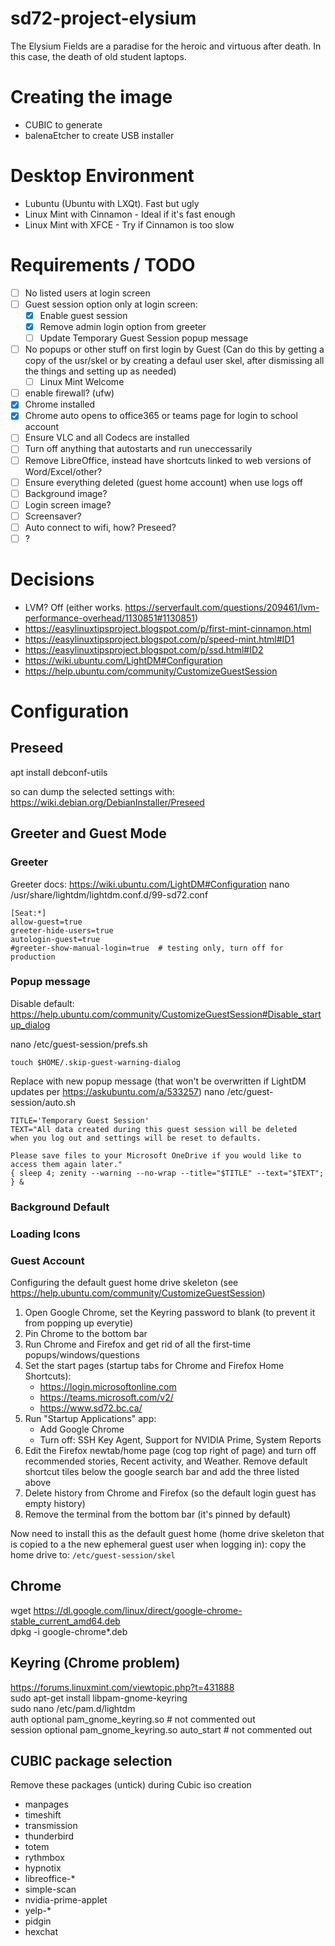 # sd72-project-elysium
The Elysium Fields are a paradise for the heroic and virtuous after death.  In this case, the death of old student laptops.

# Creating the image
 - CUBIC to generate
 - balenaEtcher to create USB installer

# Desktop Environment
- Lubuntu (Ubuntu with LXQt).  Fast but ugly
- Linux Mint with Cinnamon - Ideal if it's fast enough
- Linux Mint with XFCE - Try if Cinnamon is too slow

# Requirements / TODO
  - [ ] No listed users at login screen
  - [ ] Guest session option only at login screen:
      - [x] Enable guest session
      - [x] Remove admin login option from greeter
      - [ ] Update Temporary Guest Session popup message
  - [ ] No popups or other stuff on first login by Guest (Can do this by getting a copy of the usr/skel or by creating a defaul user skel, after dismissing all the things and setting up as needed)
      - [ ] Linux Mint Welcome
  - [ ] enable firewall? (ufw)  
  - [x] Chrome installed
  - [x] Chrome auto opens to office365 or teams page for login to school account
  - [ ] Ensure VLC and all Codecs are installed
  - [ ] Turn off anything that autostarts and run uneccessarily
  - [ ] Remove LibreOffice, instead have shortcuts linked to web versions of Word/Excel/other?
  - [ ] Ensure everything deleted (guest home account) when use logs off
  - [ ] Background image?
  - [ ] Login screen image?
  - [ ] Screensaver?
  - [ ] Auto connect to wifi, how? Preseed?
  - [ ]  ? 

# Decisions

 - LVM? Off (either works.  https://serverfault.com/questions/209461/lvm-performance-overhead/1130851#1130851)
 - https://easylinuxtipsproject.blogspot.com/p/first-mint-cinnamon.html
 - https://easylinuxtipsproject.blogspot.com/p/speed-mint.html#ID1
 - https://easylinuxtipsproject.blogspot.com/p/ssd.html#ID2
 - https://wiki.ubuntu.com/LightDM#Configuration
 - https://help.ubuntu.com/community/CustomizeGuestSession

# Configuration

## Preseed
apt install debconf-utils

so can dump the selected settings with:  
https://wiki.debian.org/DebianInstaller/Preseed


## Greeter and Guest Mode

### Greeter
Greeter docs: https://wiki.ubuntu.com/LightDM#Configuration
nano /usr/share/lightdm/lightdm.conf.d/99-sd72.conf
```
[Seat:*]
allow-guest=true  
greeter-hide-users=true
autologin-guest=true
#greeter-show-manual-login=true  # testing only, turn off for production  
```

### Popup message
Disable default: https://help.ubuntu.com/community/CustomizeGuestSession#Disable_startup_dialog

nano /etc/guest-session/prefs.sh
```
touch $HOME/.skip-guest-warning-dialog
```

Replace with new popup message (that won't be overwritten if LightDM updates per https://askubuntu.com/a/533257)
nano /etc/guest-session/auto.sh
```
TITLE='Temporary Guest Session'
TEXT="All data created during this guest session will be deleted
when you log out and settings will be reset to defaults.

Please save files to your Microsoft OneDrive if you would like to
access them again later."
{ sleep 4; zenity --warning --no-wrap --title="$TITLE" --text="$TEXT"; } &
```

### Background Default


### Loading Icons


### Guest Account



Configuring the default guest home drive skeleton (see https://help.ubuntu.com/community/CustomizeGuestSession)
1. Open Google Chrome, set the Keyring password to blank (to prevent it from popping up everytie)
2. Pin Chrome to the bottom bar
3. Run Chrome and Firefox and get rid of all the first-time popups/windows/questions
4. Set the start pages (startup tabs for Chrome and Firefox Home Shortcuts):
   - https://login.microsoftonline.com
   - https://teams.microsoft.com/v2/
   - https://www.sd72.bc.ca/ 
5. Run "Startup Applications" app:
   - Add Google Chrome
   - Turn off: SSH Key Agent, Support for NVIDIA Prime, System Reports
7. Edit the Firefox newtab/home page (cog top right of page) and turn off recommended stories, Recent activity, and Weather.  Remove default shortcut tiles below the google search bar and add the three listed above
8. Delete history from Chrome and Firefox (so the default login guest has empty history)
9. Remove the terminal from the bottom bar (it's pinned by default)

Now need to install this as the default guest home (home drive skeleton that is copied to a the new ephemeral guest user when logging in):
copy the home drive to: `/etc/guest-session/skel`

## Chrome
wget https://dl.google.com/linux/direct/google-chrome-stable_current_amd64.deb  
dpkg -i google-chrome*.deb  

## Keyring (Chrome problem)
https://forums.linuxmint.com/viewtopic.php?t=431888  
sudo apt-get install libpam-gnome-keyring  
sudo nano /etc/pam.d/lightdm  
auth optional pam_gnome_keyring.so  # not commented out  
session optional pam_gnome_keyring.so auto_start  # not commented out  

## CUBIC package selection
Remove these packages (untick) during Cubic iso creation

 - manpages
 - timeshift
 - transmission
 - thunderbird
 - totem
 - rythmbox
 - hypnotix
 - libreoffice-*
 - simple-scan
 - nvidia-prime-applet
 - yelp-*
 - pidgin
 - hexchat

